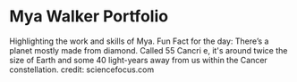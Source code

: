 # Mya Walker Portfolio
Highlighting the work and skills of Mya.
Fun Fact for the day: There’s a planet mostly made from diamond. Called 55 Cancri e, it's around twice the size of Earth and some 40 light-years away from us within the Cancer constellation.
credit: sciencefocus.com
